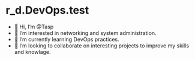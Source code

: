 # r_d.DevOps.test
- 👋 Hi, I’m @Tasp
- 👀 I’m interested in networking and system administration.
- 🌱 I’m currently learning DevOps practices.
- 💞️ I’m looking to collaborate on interesting projects to improve my skills and knowlage.
